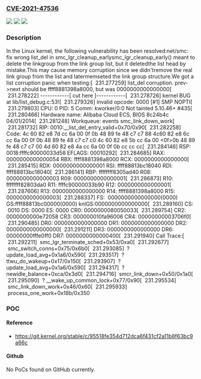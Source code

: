 ### [CVE-2021-47536](https://cve.mitre.org/cgi-bin/cvename.cgi?name=CVE-2021-47536)
![](https://img.shields.io/static/v1?label=Product&message=Linux&color=blue)
![](https://img.shields.io/static/v1?label=Version&message=a0a62ee15a82%3C%2077731fede297%20&color=brighgreen)
![](https://img.shields.io/static/v1?label=Vulnerability&message=n%2Fa&color=brighgreen)

### Description

In the Linux kernel, the following vulnerability has been resolved:net/smc: fix wrong list_del in smc_lgr_cleanup_earlysmc_lgr_cleanup_early() meant to delete the linkgroup from the link group list, but it deletedthe list head by mistake.This may cause memory corruption since we didn'tremove the real link group from the list and latermemseted the link group structure.We got a list corruption panic when testing:[  231.277259] list_del corruption. prev->next should be ffff8881398a8000, but was 0000000000000000[  231.278222] ------------[ cut here ]------------[  231.278726] kernel BUG at lib/list_debug.c:53![  231.279326] invalid opcode: 0000 [#1] SMP NOPTI[  231.279803] CPU: 0 PID: 5 Comm: kworker/0:0 Not tainted 5.10.46+ #435[  231.280466] Hardware name: Alibaba Cloud ECS, BIOS 8c24b4c 04/01/2014[  231.281248] Workqueue: events smc_link_down_work[  231.281732] RIP: 0010:__list_del_entry_valid+0x70/0x90[  231.282258] Code: 4c 60 82 e8 7d cc 6a 00 0f 0b 48 89 fe 48 c7 c7 88 4c60 82 e8 6c cc 6a 00 0f 0b 48 89 fe 48 c7 c7 c0 4c 60 82 e8 5b cc 6a 00 <0f>0b 48 89 fe 48 c7 c7 00 4d 60 82 e8 4a cc 6a 00 0f 0b cc cc cc[  231.284146] RSP: 0018:ffffc90000033d58 EFLAGS: 00010292[  231.284685] RAX: 0000000000000054 RBX: ffff8881398a8000 RCX: 0000000000000000[  231.285415] RDX: 0000000000000001 RSI: ffff88813bc18040 RDI: ffff88813bc18040[  231.286141] RBP: ffffffff8305ad40 R08: 0000000000000003 R09: 0000000000000001[  231.286873] R10: ffffffff82803da0 R11: ffffc90000033b90 R12: 0000000000000001[  231.287606] R13: 0000000000000000 R14: ffff8881398a8000 R15: 0000000000000003[  231.288337] FS:  0000000000000000(0000) GS:ffff88813bc00000(0000) knlGS:0000000000000000[  231.289160] CS:  0010 DS: 0000 ES: 0000 CR0: 0000000080050033[  231.289754] CR2: 0000000000e72058 CR3: 000000010fa96006 CR4: 00000000003706f0[  231.290485] DR0: 0000000000000000 DR1: 0000000000000000 DR2: 0000000000000000[  231.291211] DR3: 0000000000000000 DR6: 00000000fffe0ff0 DR7: 0000000000000400[  231.291940] Call Trace:[  231.292211]  smc_lgr_terminate_sched+0x53/0xa0[  231.292677]  smc_switch_conns+0x75/0x6b0[  231.293085]  ? update_load_avg+0x1a6/0x590[  231.293517]  ? ttwu_do_wakeup+0x17/0x150[  231.293907]  ? update_load_avg+0x1a6/0x590[  231.294317]  ? newidle_balance+0xca/0x3d0[  231.294716]  smcr_link_down+0x50/0x1a0[  231.295090]  ? __wake_up_common_lock+0x77/0x90[  231.295534]  smc_link_down_work+0x46/0x60[  231.295933]  process_one_work+0x18b/0x350

### POC

#### Reference
- https://git.kernel.org/stable/c/95518fe354d712dca6f431cf2a11b8f63bc9a66c

#### Github
No PoCs found on GitHub currently.

